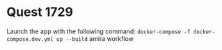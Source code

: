 # Quest 1729

Launch the app with the following command: `docker-compose -f docker-compose.dev.yml up --build` amira workflow
